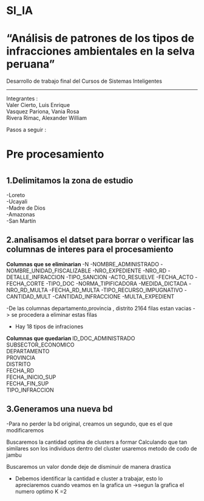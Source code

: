 # SI_IA

<h1>“Análisis de patrones de los tipos de infracciones ambientales en la selva peruana” </h1>
<span>Desarrollo de trabajo final del Cursos de Sistemas Inteligentes    </span>
<hr>

Integrantes : </br>
Valer Cierto, Luis Enrique  
Vasquez Pariona, Vania Rosa </br>
Rivera Rimac, Alexander William  

Pasos a seguir : 

<h1>Pre procesamiento<h1>
 
<h2>1.Delimitamos la zona de estudio </h2>

-Loreto</br>
-Ucayali</br>
-Madre de Dios</br>
-Amazonas</br>
-San Martín</br>
 
<h2>2.analisamos el datset para borrar o verificar las columnas de interes para el procesamiento </h2>
<strong>Columnas que se eliminarian </strong>
-N
-NOMBRE_ADMINISTRADO
-NOMBRE_UNIDAD_FISCALIZABLE
-NRO_EXPEDIENTE
-NRO_RD
-DETALLE_INFRACCION
-TIPO_SANCION
-ACTO_RESUELVE
-FECHA_ACTO
-FECHA_CORTE
-TIPO_DOC
-NORMA_TIPIFICADORA
-MEDIDA_DICTADA
-NRO_RD_MULTA
-FECHA_RD_MULTA
-TIPO_RECURSO_IMPUGNATIVO
-CANTIDAD_MULT
-CANTIDAD_INFRACCIONE
-MULTA_EXPEDIENT

-De las columnas departamento,provincia , distrito 
2164 filas estan vacias  - > se procedera a eliminar estas filas 

- Hay 18 tipos de infraciones 


<strong> Columnas que quedarian </strong>
ID_DOC_ADMINISTRADO <br>
SUBSECTOR_ECONOMICO <br>
DEPARTAMENTO<br>
PROVINCIA<br>
DISTRITO<br>
FECHA_RD<br>
FECHA_INICIO_SUP<br>
FECHA_FIN_SUP<br>
TIPO_INFRACCION<br>


<h2>3.Generamos una nueva bd </h2>
-Para no perder la bd original, creamos un segundo, que es el que modificaremos

Buscaremos la cantidad optima de clusters a formar 
Calculando que tan similares son los individuos dentro del cluster 
usaremos metodo de codo de jambu 



Buscaremos un valor donde deje de disminuir de manera drastica 

- Debemos identificar la cantidad e cluster a trabajar, esto lo apreciaremos cuando veamos en la grafica un 
->segun la grafica el numero optimo  K =2



